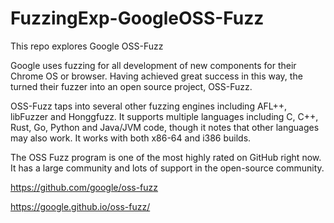 # FuzzingExp-GoogleOSS-Fuzz
This repo explores Google OSS-Fuzz

Google uses fuzzing for all development of new components for their Chrome OS or browser. Having achieved great success in this way, the turned their fuzzer into an open source project, OSS-Fuzz.

OSS-Fuzz taps into several other fuzzing engines including AFL++, libFuzzer and Honggfuzz. It supports multiple languages including C, C++, Rust, Go, Python and Java/JVM code, though it notes that other languages may also work. It works with both x86-64 and i386 builds.

The OSS Fuzz program is one of the most highly rated on GitHub right now. It has a large community and lots of support in the open-source community.

https://github.com/google/oss-fuzz

https://google.github.io/oss-fuzz/
